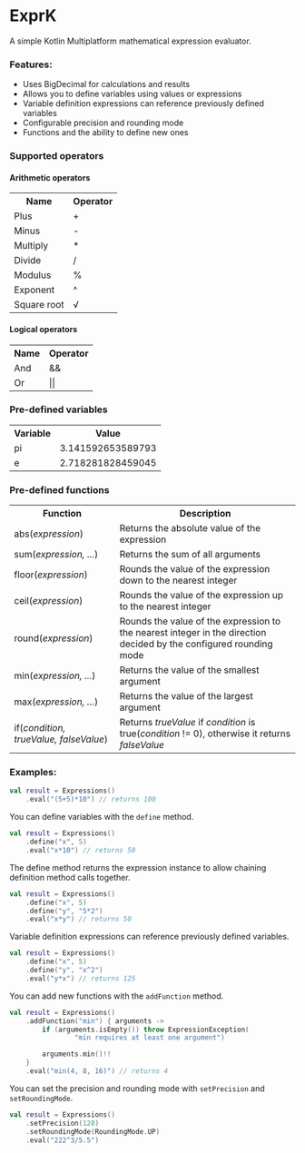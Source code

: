 # ExprK
A simple Kotlin Multiplatform mathematical expression evaluator.

### Features:
* Uses BigDecimal for calculations and results
* Allows you to define variables using values or expressions
* Variable definition expressions can reference previously defined variables
* Configurable precision and rounding mode
* Functions and the ability to define new ones

### Supported operators
#### Arithmetic operators
<table>
    <tr>
        <th>Name</th>
        <th>Operator</th>
    </tr>
    <tr>
        <td>Plus</td>
        <td>+</td>
    </tr>
    <tr>
        <td>Minus</td>
        <td>-</td>
    </tr>
    <tr>
        <td>Multiply</td>
        <td>*</td>
    </tr>
    <tr>
        <td>Divide</td>
        <td>/</td>
    </tr>
    <tr>
        <td>Modulus</td>
        <td>%</td>
    </tr>
    <tr>
        <td>Exponent</td>
        <td>^</td>
    </tr>
    <tr>
        <td>Square root</td>
        <td>√</td>
    </tr>
</table>

#### Logical operators
<table>
    <tr>
        <th>Name</th>
        <th>Operator</th>
    </tr>
    <tr>
        <td>And</td>
        <td>&&</td>
    </tr>
    <tr>
        <td>Or</td>
        <td>||</td>
    </tr>
</table>

### Pre-defined variables
<table>
    <tr>
        <th>Variable</th>
        <th>Value</th>
    </tr>
    <tr>
        <td>pi</td>
        <td>3.141592653589793</td>
    </tr>
    <tr>
        <td>e</td>
        <td>2.718281828459045</td>
    </tr>
</table>

### Pre-defined functions
<table>
    <tr>
        <th>Function</th>
        <th>Description</th>
    </tr>
    <tr>
        <td>abs(<i>expression</i>)</td>
        <td>Returns the absolute value of the expression</td>
    </tr>
    <tr>
        <td>sum(<i>expression, ...</i>)</td>
        <td>Returns the sum of all arguments</td>
    </tr>
    <tr>
        <td>floor(<i>expression</i>)</td>
        <td>Rounds the value of the expression down to the nearest integer</td>
    </tr>
    <tr>
        <td>ceil(<i>expression</i>)</td>
        <td>Rounds the value of the expression up to the nearest integer</td>
    </tr>
    <tr>
        <td>round(<i>expression</i>)</td>
        <td>Rounds the value of the expression to the nearest integer in the direction decided by the configured rounding mode</td>
    </tr>
    <tr>
        <td>min(<i>expression, ...</i>)</td>
        <td>Returns the value of the smallest argument</td>
    </tr>
    <tr>
        <td>max(<i>expression, ...</i>)</td>
        <td>Returns the value of the largest argument</td>
    </tr>
    <tr>
        <td>if(<i>condition, trueValue, falseValue</i>)</td>
        <td>Returns <i>trueValue</i> if <i>condition</i> is true(<i>condition</i> != 0), otherwise it returns <i>falseValue</i></td>
    </tr>
</table>

### Examples:
````Kotlin
val result = Expressions()
    .eval("(5+5)*10") // returns 100
````
You can define variables with the `define` method.
````Kotlin
val result = Expressions()
    .define("x", 5)
    .eval("x*10") // returns 50
````
The define method returns the expression instance to allow chaining definition method calls together.
````Kotlin
val result = Expressions()
    .define("x", 5)
    .define("y", "5*2")
    .eval("x*y") // returns 50
````
Variable definition expressions can reference previously defined variables.
````Kotlin
val result = Expressions()
    .define("x", 5)
    .define("y", "x^2")
    .eval("y*x") // returns 125
````
You can add new functions with the `addFunction` method.
````kotlin
val result = Expressions()
    .addFunction("min") { arguments ->
        if (arguments.isEmpty()) throw ExpressionException(
                "min requires at least one argument")

        arguments.min()!!
    }
    .eval("min(4, 8, 16)") // returns 4
````
You can set the precision and rounding mode with `setPrecision` and `setRoundingMode`.
````Kotlin
val result = Expressions()
    .setPrecision(128)
    .setRoundingMode(RoundingMode.UP)
    .eval("222^3/5.5") 
````

